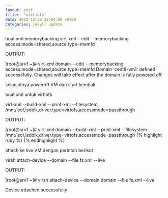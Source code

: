 ```yaml
---
layout: post
title:  "virtiofs"
date: 2022-12-30 22:04:00 +0700
categories: jekyll update
---
```



buat xml memorybacking
virt-xml <domain> --edit --memorybacking access.mode=shared,source.type=memfd

OUTPUT:

[root@srv1 ~]# virt-xml domain --edit --memorybacking access.mode=shared,source.type=memfd
Domain 'cent8-vm1' defined successfully.
Changes will take effect after the domain is fully powered off.

selanjutnya poweroff VM dan start kembali

buat xml untuk virtiofs
 
virt-xml <domain> --build-xml --print-xml --filesystem /mnt/iso/,isoblk,driver.type=virtofs,accessmode=passthrough

OUTPUT:

[root@srv1 ~]# virt-xml domain --build-xml --print-xml --filesystem /mnt/iso/,isoblk,driver.type=virtofs,accessmode=passthrough
{% highlight ruby %}
<filesystem accessmode="passthrough" type="mount">
  <source dir="/mnt/iso/"/>
  <target dir="isoblk"/>
  <driver type="virtofs"/>
</filesystem>
{% endhighlight %}

attach ke live VM dengan perintah berikut
 
virsh attach-device --domain <domain> --file fs.xml  --live

OUTPUT:
 
[root@srv1 ~]# virsh attach-device --domain domain --file fs.xml  --live

Device attached successfully
